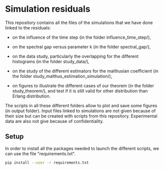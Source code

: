 # Simulation residuals
This repository contains all the files of the simulations that we have done linked to the residuals: 

* on the influence of the time step (in the folder influence_time_step/),

* on the spectral gap versus parameter k (in the folder spectral_gap/),

* on the data study, particularly the overlapping for the different histograms (in the folder study_data/),

* on the study of the different estimators for the malthusian coefficient (in the folder study_malthus_estimation_simulation/),

* on figures to illustrate the different cases of our theorem (in the folder study_theorem/), and test if it is still valid for other distribution than Erlang distribution.

The scripts in all these different folders allow to plot and save some figures (in output folder). Input files linked to simulations are not given because of their size but can be created with scripts from this repository. Experimental data are also not give because of confidentiality.


## Setup

In order to install all the packages needed to launch the different scripts, we can use the file "requirements.txt".

```bash
pip install --user -r requirements.txt
```
